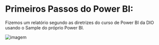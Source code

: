 # Primeiros Passos do Power BI:

Fizemos um relatório segundo as diretrizes do curso de Power BI da DIO usando o Sample do próprio Power BI.

![imagem](print)
